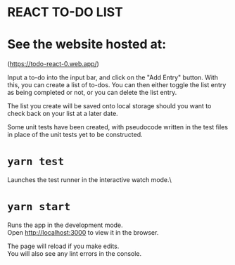 # REACT TO-DO LIST

# See the website hosted at: 
  (https://todo-react-0.web.app/)

  Input a to-do into the input bar, and click on the "Add Entry" button. With this, you can create a list of to-dos. You can then either toggle the list entry as being completed or not, or you can delete the list entry.

  The list you create will be saved onto local storage should you want to check back on your list at a later date.




  Some unit tests have been created, with pseudocode written in the test files in place of the unit tests yet to be constructed.

# `yarn test`

  Launches the test runner in the interactive watch mode.\

# `yarn start`

  Runs the app in the development mode.\
  Open [http://localhost:3000](http://localhost:3000) to view it in the browser.

  The page will reload if you make edits.\
  You will also see any lint errors in the console.



